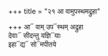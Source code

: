+++
title = "२१ आ वामुपस्थमद्रुहा"

+++
आ᳓ वाम् उप᳓स्थम् अद्रुहा  
देवाः᳓ सीदन्तु यज्ञि᳓याः  
इहा᳓द्य᳓ सो᳓मपीतये